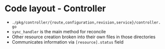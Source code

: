 # Code layout - Controller

* `./pkg/controller/{route,configuration,revision,service}/controller.go`
* `sync_handler` is the main method for reconcile
* Other resource creation broken into their own files in those directories
* Communicates information via `[resource].status` field
